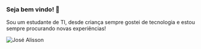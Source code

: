 ### Seja bem vindo! 👋

  Sou um estudante de TI, desde criança sempre gostei de tecnologia e estou sempre procurando novas experiências!
  
![José Alisson](https://github-readme-stats.vercel.app/api?username=joseAllisson&show_icons=true&theme=tokyonight)
